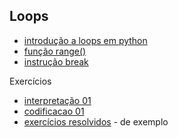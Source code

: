 
## Loops

- [introdução a loops em python](loops.md)
- [função range()](range.md)
- [instrução break](break.md)

Exercícios

- [interpretação 01](ex_loops_interpretacao_01.md)
- [codificacao 01](ex_loops_codificação_01.md.md)
- [exercícios resolvidos](ex_loops_resolvidos_01.md) - de exemplo
